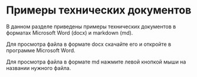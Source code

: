 # Примеры технических документов 
В данном разделе приведены примеры технических документов в форматах Microsoft Word (docx) и markdown (md).

Для просмотра файла в формате docx скачайте его и откройте в программе Microsoft Word.  

Для просмотра файла в формате md нажмите левой кнопкой мыши на названии нужного файла.
